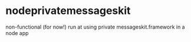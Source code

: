 # nodeprivatemessageskit
non-functional (for now!) run at using private messageskit.framework in a node app
